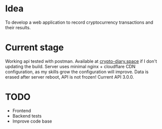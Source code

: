 # Idea

To develop a web application to record cryptocurrency transactions and their results.

# Current stage

Working api tested with postman.
Available at [crypto-diary.space](https://crypto-diary.space/) if I don't updating the build.
Server uses minimal nginx + cloudflare CDN configuration, as my skills grow the configuration will improve.
Data is erased after server reboot, API is not frozen! Current API 3.0.0.

# TODO

- Frontend
- Backend tests
- Improve code base
